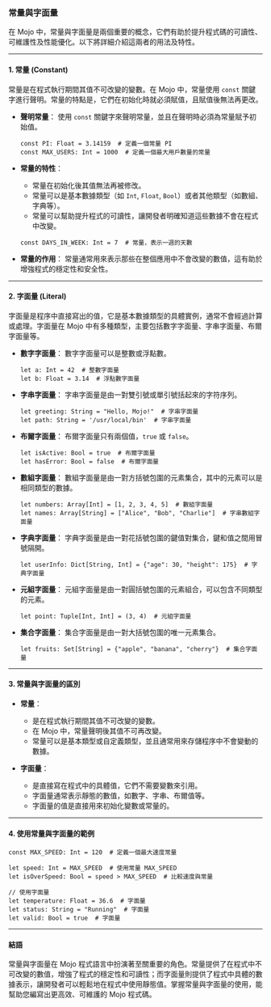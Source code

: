 ### **常量與字面量**

在 Mojo 中，常量與字面量是兩個重要的概念，它們有助於提升程式碼的可讀性、可維護性及性能優化。以下將詳細介紹這兩者的用法及特性。

---

#### **1. 常量 (Constant)**

常量是在程式執行期間其值不可改變的變數。在 Mojo 中，常量使用 `const` 關鍵字進行聲明。常量的特點是，它們在初始化時就必須賦值，且賦值後無法再更改。

- **聲明常量**：
  使用 `const` 關鍵字來聲明常量，並且在聲明時必須為常量賦予初始值。

  ```mojo
  const PI: Float = 3.14159  # 定義一個常量 PI
  const MAX_USERS: Int = 1000  # 定義一個最大用戶數量的常量
  ```

- **常量的特性**：
  - 常量在初始化後其值無法再被修改。
  - 常量可以是基本數據類型（如 `Int`, `Float`, `Bool`）或者其他類型（如數組、字典等）。
  - 常量可以幫助提升程式的可讀性，讓開發者明確知道這些數據不會在程式中改變。

  ```mojo
  const DAYS_IN_WEEK: Int = 7  # 常量，表示一週的天數
  ```

- **常量的作用**：
  常量通常用來表示那些在整個應用中不會改變的數值，這有助於增強程式的穩定性和安全性。

---

#### **2. 字面量 (Literal)**

字面量是程序中直接寫出的值，它是基本數據類型的具體實例，通常不會經過計算或處理。字面量在 Mojo 中有多種類型，主要包括數字字面量、字串字面量、布爾字面量等。

- **數字字面量**：
  數字字面量可以是整數或浮點數。

  ```mojo
  let a: Int = 42  # 整數字面量
  let b: Float = 3.14  # 浮點數字面量
  ```

- **字串字面量**：
  字串字面量是由一對雙引號或單引號括起來的字符序列。

  ```mojo
  let greeting: String = "Hello, Mojo!"  # 字串字面量
  let path: String = '/usr/local/bin'  # 字串字面量
  ```

- **布爾字面量**：
  布爾字面量只有兩個值，`true` 或 `false`。

  ```mojo
  let isActive: Bool = true  # 布爾字面量
  let hasError: Bool = false  # 布爾字面量
  ```

- **數組字面量**：
  數組字面量是由一對方括號包圍的元素集合，其中的元素可以是相同類型的數據。

  ```mojo
  let numbers: Array[Int] = [1, 2, 3, 4, 5]  # 數組字面量
  let names: Array[String] = ["Alice", "Bob", "Charlie"]  # 字串數組字面量
  ```

- **字典字面量**：
  字典字面量是由一對花括號包圍的鍵值對集合，鍵和值之間用冒號隔開。

  ```mojo
  let userInfo: Dict[String, Int] = {"age": 30, "height": 175}  # 字典字面量
  ```

- **元組字面量**：
  元組字面量是由一對圓括號包圍的元素組合，可以包含不同類型的元素。

  ```mojo
  let point: Tuple[Int, Int] = (3, 4)  # 元組字面量
  ```

- **集合字面量**：
  集合字面量是由一對大括號包圍的唯一元素集合。

  ```mojo
  let fruits: Set[String] = {"apple", "banana", "cherry"}  # 集合字面量
  ```

---

#### **3. 常量與字面量的區別**

- **常量**：
  - 是在程式執行期間其值不可改變的變數。
  - 在 Mojo 中，常量聲明後其值不可再改變。
  - 常量可以是基本類型或自定義類型，並且通常用來存儲程序中不會變動的數據。

- **字面量**：
  - 是直接寫在程式中的具體值，它們不需要變數來引用。
  - 字面量通常表示靜態的數值，如數字、字串、布爾值等。
  - 字面量的值是直接用來初始化變數或常量的。

---

#### **4. 使用常量與字面量的範例**

```mojo
const MAX_SPEED: Int = 120  # 定義一個最大速度常量

let speed: Int = MAX_SPEED  # 使用常量 MAX_SPEED
let isOverSpeed: Bool = speed > MAX_SPEED  # 比較速度與常量

// 使用字面量
let temperature: Float = 36.6  # 字面量
let status: String = "Running"  # 字面量
let valid: Bool = true  # 字面量
```

---

#### **結語**

常量與字面量在 Mojo 程式語言中扮演著至關重要的角色。常量提供了在程式中不可改變的數值，增強了程式的穩定性和可讀性；而字面量則提供了程式中具體的數據表示，讓開發者可以輕鬆地在程式中使用靜態值。掌握常量與字面量的使用，能幫助您編寫出更高效、可維護的 Mojo 程式碼。